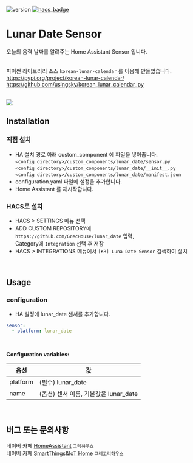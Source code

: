 ![version](https://img.shields.io/badge/version-1.0-blue)
[![hacs_badge](https://img.shields.io/badge/HACS-Custom-orange.svg)](https://github.com/custom-components/hacs)

# Lunar Date Sensor

오늘의 음력 날짜를 알려주는 Home Assistant Sensor 입니다. 
<br><br>

파이썬 라이브러리 소스 `korean-lunar-calendar` 를 이용해 만들었습니다. \
https://pypi.org/project/korean-lunar-calendar/ \
https://github.com/usingsky/korean_lunar_calendar_py

<br>
<img src="https://user-images.githubusercontent.com/49514473/76295572-33e0bf80-62f8-11ea-855f-8747cb3add95.png" />
<br>

## Installation

### 직접 설치
- HA 설치 경로 아래 custom_component 에 파일을 넣어줍니다.
<br>`<config directory>/custom_components/lunar_date/sensor.py`
<br>`<config directory>/custom_components/lunar_date/__init__.py`
<br>`<config directory>/custom_components/lunar_date/manifest.json`
- configuration.yaml 파일에 설정을 추가합니다. 
- Home Assistant 를 재시작합니다.

### HACS로 설치
- HACS > SETTINGS 메뉴 선택
- ADD CUSTOM REPOSITORY에 `https://github.com/GrecHouse/lunar_date` 입력, \
  Category에 `Integration` 선택 후 저장
- HACS > INTEGRATIONS 메뉴에서 `[KR] Luna Date Sensor` 검색하여 설치

<br>

## Usage

### configuration
- HA 설정에 lunar_date 센서를 추가합니다.

```yaml
sensor:
  - platform: lunar_date
```
<br>

**Configuration variables:**

|옵션|값|
|--|--|
|platform|  (필수) lunar_date
|name| (옵션) 센서 이름, 기본값은 lunar_date

<br>

## 버그 또는 문의사항
네이버 카페 [HomeAssistant](https://cafe.naver.com/koreassistant/) `그렉하우스` \
네이버 카페 [SmartThings&IoT Home](https://cafe.naver.com/stsmarthome/) `그레고리하우스`

